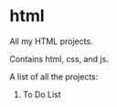 # html
All my HTML projects.

Contains html, css, and js.

A list of all the projects:

1. To Do List